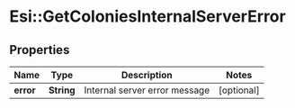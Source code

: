 # Esi::GetColoniesInternalServerError

## Properties
Name | Type | Description | Notes
------------ | ------------- | ------------- | -------------
**error** | **String** | Internal server error message | [optional] 



